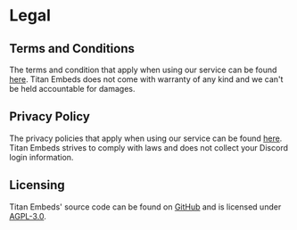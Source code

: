 # Legal
## Terms and Conditions
The terms and condition that apply when using our service can be found [here](https://titanembeds.com/terms). Titan Embeds does not come with warranty of any kind and we can't be held accountable for damages.

## Privacy Policy
The privacy policies that apply when using our service can be found [here](https://titanembeds.com/privacy). Titan Embeds strives to comply with laws and does not collect your Discord login information.

## Licensing
Titan Embeds' source code can be found on [GitHub](https://github.com/TitanEmbeds/Titan) and is licensed under [AGPL-3.0](https://github.com/TitanEmbeds/Titan/blob/master/LICENSE).
